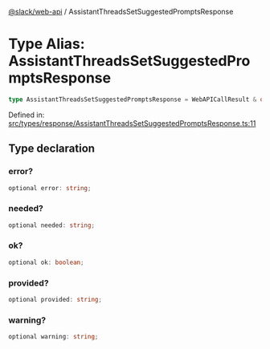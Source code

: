[@slack/web-api](../index.md) / AssistantThreadsSetSuggestedPromptsResponse

# Type Alias: AssistantThreadsSetSuggestedPromptsResponse

```ts
type AssistantThreadsSetSuggestedPromptsResponse = WebAPICallResult & object;
```

Defined in: [src/types/response/AssistantThreadsSetSuggestedPromptsResponse.ts:11](https://github.com/slackapi/node-slack-sdk/blob/main/packages/web-api/src/types/response/AssistantThreadsSetSuggestedPromptsResponse.ts#L11)

## Type declaration

### error?

```ts
optional error: string;
```

### needed?

```ts
optional needed: string;
```

### ok?

```ts
optional ok: boolean;
```

### provided?

```ts
optional provided: string;
```

### warning?

```ts
optional warning: string;
```
